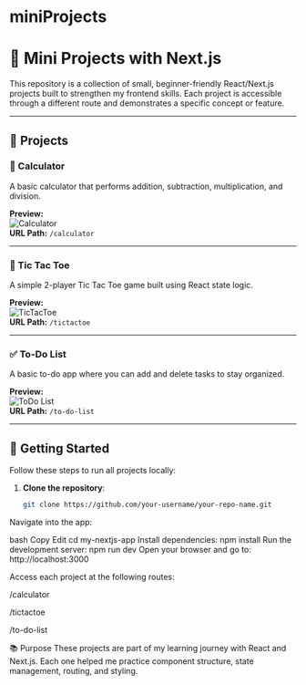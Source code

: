# miniProjects
# 🌟 Mini Projects with Next.js

This repository is a collection of small, beginner-friendly React/Next.js projects built to strengthen my frontend skills. Each project is accessible through a different route and demonstrates a specific concept or feature.

---

## 📂 Projects

### 🧮 Calculator  
A basic calculator that performs addition, subtraction, multiplication, and division.

**Preview:**  
![Calculator](https://github.com/user-attachments/assets/95bcb910-13d6-4870-a703-8a9e4c1a29ab)  
**URL Path:** `/calculator`

---

### 🎯 Tic Tac Toe  
A simple 2-player Tic Tac Toe game built using React state logic.

**Preview:**  
![TicTacToe](https://github.com/user-attachments/assets/5c1e656b-61be-4bb7-b0a1-31f4a2951115)  
**URL Path:** `/tictactoe`

---

### ✅ To-Do List  
A basic to-do app where you can add and delete tasks to stay organized.

**Preview:**  
![ToDo List](https://github.com/user-attachments/assets/1af3c3d3-e869-403a-9e67-d838d7a99c06)  
**URL Path:** `/to-do-list`

---

## 🚀 Getting Started

Follow these steps to run all projects locally:

1. **Clone the repository**:
   ```bash
   git clone https://github.com/your-username/your-repo-name.git

Navigate into the app:

bash
Copy
Edit
cd my-nextjs-app
Install dependencies: npm install
Run the development server: npm run dev
Open your browser and go to: http://localhost:3000


Access each project at the following routes:

/calculator

/tictactoe

/to-do-list

📚 Purpose
These projects are part of my learning journey with React and Next.js. Each one helped me practice component structure, state management, routing, and styling.

